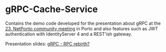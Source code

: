 # gRPC-Cache-Service

Contains the demo code developed for the presentation about gRPC at the [23. NetPonto community meeting](http://netponto.org/reuniao/23a-reuniao-presencial-da-comunidade-netponto-no-porto/) in Porto and also features such as JWT authentication with IdentityServer 4 and a REST'ish gateway.

Presentation slides: [gRPC - RPC rebirth?](https://www.slideshare.net/LusBarbosa9/grpcrpc-rebirth)
